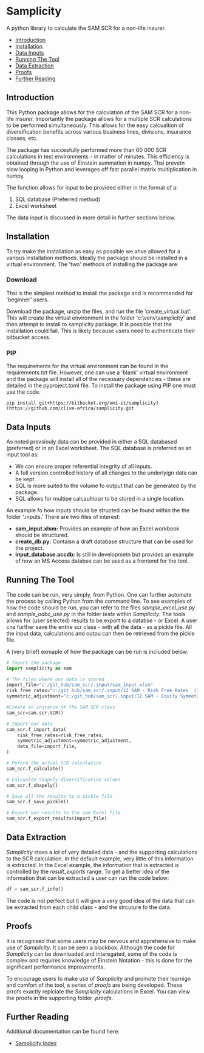 # Samplicity
A python library to calculate the SAM SCR for a non-life insurer.

* [Introduction](#introduction)
* [Installation](#installation)
* [Data Inputs](#data_inputs)
* [Running The Tool](#running_tool)
* [Data Extraction](#data_extraction)
* [Proofs](#proofs)
* [Further Reading](#further_reading)

## Introduction <a name="introduction" id="introduction"></a>
This Python package allows for the calculation of the SAM SCR for a non-life insurer. Importantly the package allows for a multiple SCR calculations to be performed simultaneously. This allows for the easy calcualtion of diversification benefits across various business lines, divisions, insurance classes, etc.

The package has succesfully performed more than 60 000 SCR calculations in test environments - in matter of minutes. This efficiency is obtained through the use of Einstein summation in numpy. Thsi prevetn slow looping in Python and leverages off fast parallel matrix multiplication in numpy.

The function allows for input to be provided either in the format of a:

1. SQL database (Preferred method)
2. Excel worksheet

The data input is discussed in more detail in further sections below.

## Installation <a name="installation" id="installation"></a>
To try make the installation as easy as possible we ahve allowed for a various installation methods. Ideally the package should be installed in a virtual environment. The 'two' methods of installing the package are:

### Download
Thsi is the simplest method to install the package and is recommended for 'beginner' users.

Download the package, unzip the files, and run the file 'create_virtual.bat'. This will create the virtual environment in the folder 'c:\venv\samplicity' and then attempt to install to samplicity package. It is possible that the installation could fail. This is likely because users need to authenticate their bitbucket access.

### PIP
The requirements for the virtual environment can be found in the requirements.txt file. However, one can use a 'blank' virtual environment and the package will install all of the necessary dependencies - these are detailed in the pyproject.toml file. To install the package using PIP one must use the code.

```
pip install git+https://bitbucket.org/omi-it/samplicity](https://github.com/clive-africa/samplicity.git
```

## Data Inputs <a name="data_inputs" id="data_inputs"></a>
As noted prevsiouly data can be provided in either a SQL databased (preferred) or in an Excel worksheet. The SQL database is preferred as an input tool as:

* We can ensure proper referential integrity of all inputs.
* A full version controlled history of all changes to the underlyign data can be kept.
* SQL is more suited to the volume fo output that can be generated by the package.
* SQL allows for multipe calcaultiosn to be stored in a single location.

An example fo how inputs should be structed can be found within the the folder '.inputs.' There are two files of interest:

* **sam_input.xlsm:** Provides an example of how an Excel workbook should be structured.
* **create_db.py:** Contaisn a draft database structure that can be used for the project.
* **input_database.accdb:** Is still in developmetn but provides an example of how an MS Access databse can be used as a frontend for the tool.

## Running The Tool <a name="running_tool" id="running_tool"></a>
The code can be run, very simply, from Python. One can further automate the process by calling Python from the command line. To see examples of how the code should be run, you can refer to the files *sample_excel_use.py* and *sample_odbc_use.py* in the folder *tests* within *Samplicity*. The tools allows for (user selected) results to be export to a databse - or Excel. A user cna further save the entire scr class - with all the data - as a pickle file. All the input data, calculations and outpu can then be retrieved from the pickle file.

A (very brief) exmaple of how the package can be run is included below:

```Python
# Import the package
import samplicity as sam

# The files where our data is stored
import_file="c:/git_hub/sam_scr/.input/sam_input.xlsm"
risk_free_rates="c:/git_hub/sam_scr/.input/12 SAM - Risk Free Rates  (30 December 2022).xlsx"
symmetric_adjustment="c:/git_hub/sam_scr/.input/12 SAM - Equity Symmetric Adjustment (30 December 2022).xlsx"

#Create an instance of the SAM SCR class
sam_scr=sam.scr.SCR()

# Import our data
sam_scr.f_import_data(
    risk_free_rates=risk_free_rates,
    symmetric_adjustment=symmetric_adjustment,
    data_file=import_file,
)

# Peform the actual SCR calculation
sam_scr.f_calculate()

# Calcualte Shapely diversification values
sam_scr.f_shapely()

# Save all the results to a pickle file
sam_scr.f_save_pickle()

# Export our results to the sam Excel file
sam_scr.f_export_results(import_file)
```

## Data Extraction <a name="data_extraction" id="data_extraction"></a>
*Samplicity* stoes a lot of very detailed data - and the supporting calculations to the SCR calculation. In the default example, very little of this information is extracted. In the Excel example, the information that is extracted is controlled by the *result_exports* range. To get a better idea of the information that can be extracted a user can run the code below:

```Python
df = sam_scr.f_info()
```
The code is not perfect but it will give a very good idea of the data that can be extracted from each child class - and the strcuture fo the data.

## Proofs <a name="proofs" id="proofs"></a>
It is recognised that some users may be nervous and apprehensive to make use of *Samplicity*. It can be seen a blackbox. Although the code for *Samplicity* can be downloaded and interegated, some of the code is complex and requires knowledge of Einstein Notation - this is done for the significant performance improvements.

To encourage users to make use of *Samplicity* and promote their learnign and comfort of the tool, a series of *proofs* are being developed. These prrofs exactly replciate the *Samplicity* calculations in Excel. You can view the proofs in the supporting folder *.proofs*.

## Further Reading <a name="further_reading" id="further_reading"></a>
Additional documentation can be found here:

* [Samplicity Index](https://bitbucket.org/omi-it/samplicity/src/main/documentation/main.md)



